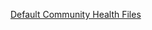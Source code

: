 [Default Community Health Files](https://docs.github.com/en/communities/setting-up-your-project-for-healthy-contributions/creating-a-default-community-health-file)
